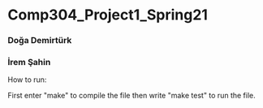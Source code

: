 # Comp304_Project1_Spring21

### Doğa Demirtürk
### İrem Şahin

How to run:

First enter "make" to compile the file then write "make test" to run the file.
